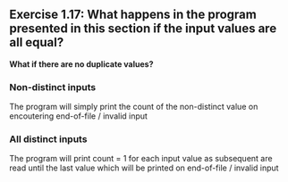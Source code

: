 ## Exercise 1.17: What happens in the program presented in this section if the input values are all equal?

**What if there are no duplicate values?**

### Non-distinct inputs

The program will simply print the count of the non-distinct value on encoutering end-of-file / invalid input

### All distinct inputs

The program will print count = 1 for each input value as subsequent are read until the last value which will be printed on end-of-file / invalid input